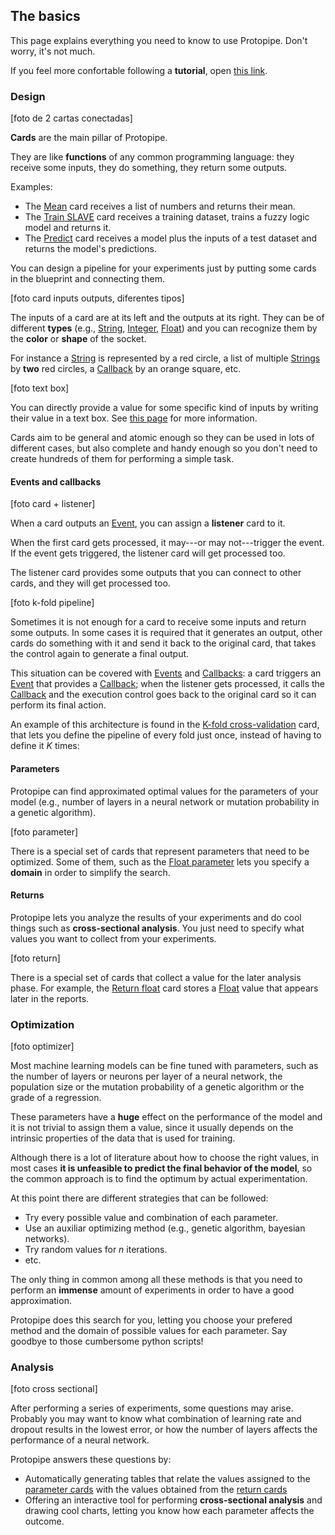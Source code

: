 ## The basics

This page explains everything you need to know to use Protopipe. Don't worry, it's not much.

If you feel more confortable following a **tutorial**, open [this link](TODO).

### Design

[foto de 2 cartas conectadas]

**Cards** are the main pillar of Protopipe.

They are like **functions** of any common programming language: they receive some inputs, they do something, they return some outputs.

Examples:

* The [Mean](cards/mean.html) card receives a list of numbers and returns their mean.
* The [Train SLAVE](cards/trainSLAVE.html) card receives a training dataset, trains a fuzzy logic model and returns it.
* The [Predict](cards/predict.html) card receives a model plus the inputs of a test dataset and returns the model's predictions.

You can design a pipeline for your experiments just by putting some cards in the blueprint and connecting them.

[foto card inputs outputs, diferentes tipos]

The inputs of a card are at its left and the outputs at its right. They can be of different **types** (e.g., [String](types/String.html), [Integer](types/Integer.html), [Float](types/Float.html)) and you can recognize them by the **color** or **shape** of the socket.

For instance a [String](types/String.html) is represented by a red circle, a list of multiple [Strings](types/String.html) by **two** red circles, a [Callback](types/Callback.html) by an orange square, etc.

[foto text box]

You can directly provide a value for some specific kind of inputs by writing their value in a text box. See [this page](work_screen.html#TODO) for more information.

Cards aim to be general and atomic enough so they can be used in lots of different cases, but also complete and handy enough so you don't need to create hundreds of them for performing a simple task.

#### Events and callbacks

[foto card + listener]

When a card outputs an [Event](types/Event.html), you can assign a **listener** card to it.

When the first card gets processed, it may---or may not---trigger the event. If the event gets triggered, the listener card will get processed too.

The listener card provides some outputs that you can connect to other cards, and they will get processed too.

[foto k-fold pipeline]

Sometimes it is not enough for a card to receive some inputs and return some outputs. In some cases it is required that it generates an output, other cards do something with it and send it back to the original card, that takes the control again to generate a final output.

This situation can be covered with [Events](types/Event.html) and [Callbacks](types/Callback.html): a card triggers an [Event](types/Event.html) that provides a [Callback](types/Callback.html); when the listener gets processed, it calls the [Callback](types/Callback.html) and the execution control goes back to the original card so it can perform its final action.

An example of this architecture is found in the [K-fold cross-validation](cards/kFoldCrossValidation.html) card, that lets you define the pipeline of every fold just once, instead of having to define it *K* times:

#### Parameters

Protopipe can find approximated optimal values for the parameters of your model (e.g., number of layers in a neural network or mutation probability in a genetic algorithm).

[foto parameter]

There is a special set of cards that represent parameters that need to be optimized. Some of them, such as the [Float parameter](cards/parameterFloat.html) lets you specify a **domain** in order to simplify the search.

#### Returns

Protopipe lets you analyze the results of your experiments and do cool things such as **cross-sectional analysis**. You just need to specify what values you want to collect from your experiments.

[foto return]

There is a special set of cards that collect a value for the later analysis phase. For example, the [Return float](cards/returnFloat.html) card stores a [Float](types/Float.html) value that appears later in the reports.

### Optimization

[foto optimizer]

Most machine learning models can be fine tuned with parameters, such as the number of layers or neurons per layer of a neural network, the population size or the mutation probability of a genetic algorithm or the grade of a regression.

These parameters have a **huge** effect on the performance of the model and it is not trivial to assign them a value, since it usually depends on the intrinsic properties of the data that is used for training.

Although there is a lot of literature about how to choose the right values, in most cases **it is unfeasible to predict the final behavior of the model**, so the common approach is to find the optimum by actual experimentation.

At this point there are different strategies that can be followed:

* Try every possible value and combination of each parameter.
* Use an auxiliar optimizing method (e.g., genetic algorithm, bayesian networks).
* Try random values for *n* iterations.
* etc.

The only thing in common among all these methods is that you need to perform an **immense** amount of experiments in order to have a good approximation.

Protopipe does this search for you, letting you choose your prefered method and the domain of possible values for each parameter. Say goodbye to those cumbersome python scripts!

### Analysis

[foto cross sectional]

After performing a series of experiments, some questions may arise. Probably you may want to know what combination of learning rate and dropout results in the lowest error, or how the number of layers affects the performance of a neural network.

Protopipe answers these questions by:

* Automatically generating tables that relate the values assigned to the [parameter cards](#TODO) with the values obtained from the [return cards](#TODO)
* Offering an interactive tool for performing **cross-sectional analysis** and drawing cool charts, letting you know how each parameter affects the outcome.
